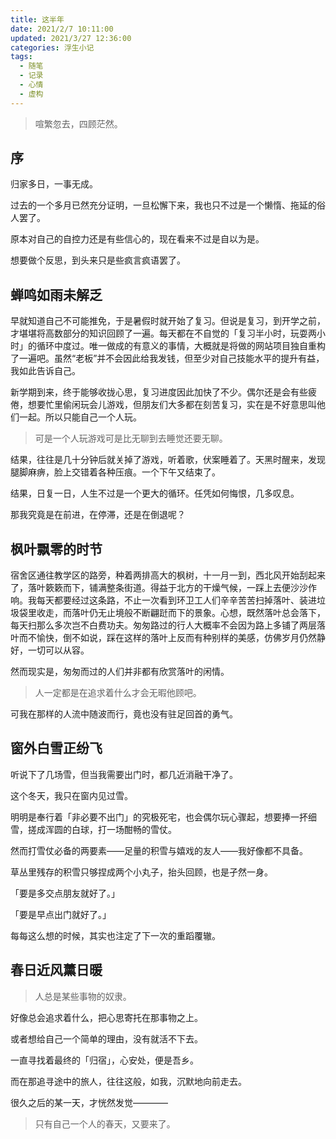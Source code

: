 ```yaml
---
title: 这半年
date: 2021/2/7 10:11:00
updated: 2021/3/27 12:36:00
categories: 浮生小记
tags:
  - 随笔
  - 记录
  - 心情
  - 虚构
---
```


> 喧繁忽去，四顾茫然。

<!-- more -->


## 序

归家多日，一事无成。

过去的一个多月已然充分证明，一旦松懈下来，我也只不过是一个懒惰、拖延的俗人罢了。

原本对自己的自控力还是有些信心的，现在看来不过是自以为是。

想要做个反思，到头来只是些疯言疯语罢了。


## 蝉鸣如雨未解乏

早就知道自己不可能推免，于是暑假时就开始了复习。但说是复习，到开学之前，才堪堪将高数部分的知识回顾了一遍。每天都在不自觉的「复习半小时，玩耍两小时」的循环中度过。唯一做成的有意义的事情，大概就是将做的网站项目独自重构了一遍吧。虽然“老板”并不会因此给我发钱，但至少对自己技能水平的提升有益，我如此告诉自己。

新学期到来，终于能够收拢心思，复习进度因此加快了不少。偶尔还是会有些疲倦，想要忙里偷闲玩会儿游戏，但朋友们大多都在刻苦复习，实在是不好意思叫他们一起。所以只能自己一个人玩。

> 可是一个人玩游戏可是比无聊到去睡觉还要无聊。

结果，往往是几十分钟后就关掉了游戏，听着歌，伏案睡着了。天黑时醒来，发现腿脚麻痹，脸上交错着各种压痕。一个下午又结束了。

结果，日复一日，人生不过是一个更大的循环。任凭如何悔恨，几多叹息。

那我究竟是在前进，在停滞，还是在倒退呢？


## 枫叶飘零的时节

宿舍区通往教学区的路旁，种着两排高大的枫树，十一月一到，西北风开始刮起来了，落叶簌簌而下，铺满整条街道。得益于北方的干燥气候，一踩上去便沙沙作响。我每天都要经过这条路，不止一次看到环卫工人们辛辛苦苦扫掉落叶、装进垃圾袋里收走，而落叶仍无止境般不断翩跹而下的景象。心想，既然落叶总会落下，每天扫那么多次岂不白费功夫。匆匆路过的行人大概率不会因为路上多铺了两层落叶而不愉快，倒不如说，踩在这样的落叶上反而有种别样的美感，仿佛岁月仍然静好，一切可以从容。

然而现实是，匆匆而过的人们并非都有欣赏落叶的闲情。

> 人一定都是在追求着什么才会无暇他顾吧。

可我在那样的人流中随波而行，竟也没有驻足回首的勇气。


## 窗外白雪正纷飞

听说下了几场雪，但当我需要出门时，都几近消融干净了。

这个冬天，我只在窗内见过雪。

明明是奉行着「非必要不出门」的究极死宅，也会偶尔玩心骤起，想要捧一抔细雪，搓成浑圆的白球，打一场酣畅的雪仗。

然而打雪仗必备的两要素——足量的积雪与嬉戏的友人——我好像都不具备。

草丛里残存的积雪只够捏成两个小丸子，抬头回顾，也是孑然一身。

「要是多交点朋友就好了。」

「要是早点出门就好了。」

每每这么想的时候，其实也注定了下一次的重蹈覆辙。


## 春日近风薰日暖

> 人总是某些事物的奴隶。

好像总会追求着什么，把心思寄托在那事物之上。

或者想给自己一个简单的理由，没有就活不下去。

一直寻找着最终的「归宿」，心安处，便是吾乡。

而在那追寻途中的旅人，往往这般，如我，沉默地向前走去。

很久之后的某一天，才恍然发觉————

> 只有自己一个人的春天，又要来了。
